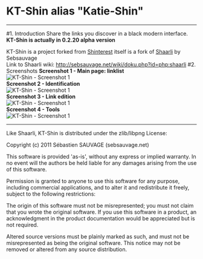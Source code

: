 # KT-Shin alias "Katie-Shin"
---
#1. Introduction
Share the links you discover in a black modern interface.  
**KT-Shin is actually in 0.2.20 alpha version**   

KT-Shin is a project forked from [Shinterest](https://github.com/broncowdd/Shinterest) itself is a fork of [Shaarli](https://github.com/sebsauvage/Shaarli ) by Sebsauvage  
Link to Shaarli wiki: http://sebsauvage.net/wiki/doku.php?id=php:shaarli 
#2. Screenshots
**Screenshot 1 - Main page: linklist**  
![KT-Shin - Screenshot 1](http://ktdev.info/software/kt-shin/screenshots/KT-Shin-screenshot-1.jpg "KT-Shin - Main Page :  linklist")  
**Screenshot 2 - Identification**  
![KT-Shin - Screenshot 1](http://ktdev.info/software/kt-shin/screenshots/KT-Shin-screenshot-2.jpg "KT-Shin - Main Page :  linklist")  
**Screenshot 3 - Link edition**  
![KT-Shin - Screenshot 1](http://ktdev.info/software/kt-shin/screenshots/KT-Shin-screenshot-3.jpg "KT-Shin - Main Page :  linklist")  
**Screenshot 4 - Tools**  
![KT-Shin - Screenshot 1](http://ktdev.info/software/kt-shin/screenshots/KT-Shin-screenshot-4.jpg "KT-Shin - Main Page :  linklist")  

------------------------------------------------------------------------------

Like Shaarli, KT-Shin is distributed under the zlib/libpng License:

Copyright (c) 2011 Sébastien SAUVAGE (sebsauvage.net)

This software is provided 'as-is', without any express or implied warranty. 
In no event will the authors be held liable for any damages arising from the use of this software.

Permission is granted to anyone to use this software for any purpose, including commercial applications, and to alter it and 
redistribute it freely, subject to the following restrictions:

The origin of this software must not be misrepresented; you must not claim that you wrote the original software. 
If you use this software in a product, an acknowledgment in the product documentation would be appreciated but is not required.

Altered source versions must be plainly marked as such, and must not be misrepresented as being the original software.
This notice may not be removed or altered from any source distribution.
